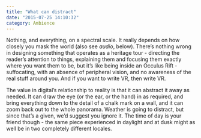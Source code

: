 ```yaml
---
title: "What can distract"
date: "2015-07-25 14:10:32"
category: Ambience
---
```


Nothing, and everything, on a spectral scale. It really depends on how
closely you mask the world (also see *audio*, below). There’s nothing
wrong in designing something that operates as a heritage tour -
directing the reader’s attention to things, explaining them and focusing
them exactly where you want them to be, but it’s like being inside an
Occulus Rift - suffocating, with an absence of peripheral vision, and no
awareness of the real stuff around you. And if you want to write VR,
then write VR.

The value in digital’s relationship to reality is that it
can abstract it away as needed. It can draw the eye (or the ear, or the
hand) in as required, and bring everything down to the detail of a chalk
mark on a wall, and it can zoom back out to the whole panorama. Weather
is going to distract, but since that’s a given, we’d suggest you ignore
it. The time of day is your friend though - the same piece experienced
in daylight and at dusk might as well be in two completely different
locales.

